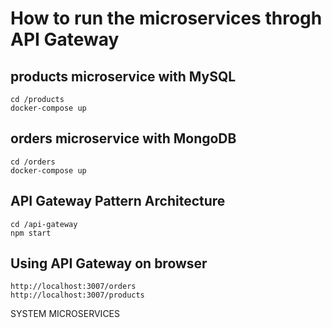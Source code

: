 # How to run the microservices throgh API Gateway

## products microservice with MySQL

```
cd /products
docker-compose up
```

## orders microservice with MongoDB

```
cd /orders
docker-compose up
```

## API Gateway Pattern Architecture

```
cd /api-gateway
npm start
```

## Using API Gateway on browser

```
http://localhost:3007/orders
http://localhost:3007/products
```
SYSTEM MICROSERVICES

